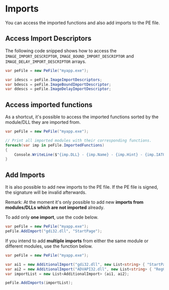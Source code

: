 # Imports

You can access the imported functions and also add imports to the PE file.

## Access Import Descriptors

The following code snipped shows how to access the `IMAGE_IMPORT_DESCRIPTOR`, `IMAGE_BOUND_IMPORT_DESCRIPTOR` and `IMAGE_DELAY_IMPORT_DESCRIPTOR` arrays.

```csharp
var peFile = new PeFile("myapp.exe");

var idescs = peFile.ImageImportDescriptors;
var bdescs = peFile.ImageBoundImportDescriptor;
var ddescs = peFile.ImageDelayImportDescriptor;
```

## Access imported functions

As a shortcut, it's possible to access the imported functions sorted by the module/DLL they are imported from.

```csharp
var peFile = new PeFile("myapp.exe");

// Print all imported modules with their corresponding functions.
foreach(var imp in peFile.ImportedFunctions)
{
    Console.WriteLine($"{imp.DLL} - {imp.Name} - {imp.Hint} - {imp.IATOffset}");
}
```

## Add Imports

It is also possible to add new imports to the PE file. If the PE file is signed, the signature will be invalid afterwards.

Remark: At the moment it's only possible to add new **imports from modules/DLLs which are not imported** already.

To add only **one import**, use the code below.

```csharp
var peFile = new PeFile("myapp.exe");
peFile.AddImport("gdi32.dll", "StartPage");
```

If you intend to add **multiple imports** from either the same module or different modules, use the function below.

```csharp
var peFile = new PeFile("myapp.exe");

var ai1 = new AdditionalImport("gdi32.dll", new List<string> { "StartPage" });
var ai2 = new AdditionalImport("ADVAPI32.dll", new List<string> { "RegCloseKey" });
var importList = new List<AdditionalImport> {ai1, ai2};

peFile.AddImports(importList);
```

